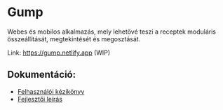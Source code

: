 # Gump
Webes és mobilos alkalmazás, mely lehetővé teszi a receptek moduláris összeállítását, megtekintését és megosztását.

Link: https://gump.netlify.app (WIP)

## Dokumentáció:
- [Felhasználói kézikönyv](https://github.com/14A-A-Lyedlik-Devs/gump-docs/blob/main/manual.md)
- [Fejlesztői leírás](https://github.com/14A-A-Lyedlik-Devs/gump-docs/blob/main/dev.md)
